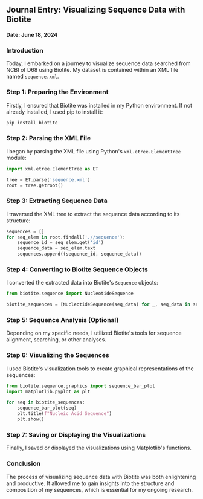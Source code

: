 

## Journal Entry: Visualizing Sequence Data with Biotite

#### Date: June 18, 2024

### Introduction

Today, I embarked on a journey to visualize sequence data searched from NCBI of D68 using Biotite. My dataset is contained within an XML file named `sequence.xml`.

### Step 1: Preparing the Environment

Firstly, I ensured that Biotite was installed in my Python environment. If not already installed, I used pip to install it:

```bash
pip install biotite
```

### Step 2: Parsing the XML File

I began by parsing the XML file using Python's `xml.etree.ElementTree` module:

```python
import xml.etree.ElementTree as ET

tree = ET.parse('sequence.xml')
root = tree.getroot()
```

### Step 3: Extracting Sequence Data

I traversed the XML tree to extract the sequence data according to its structure:

```python
sequences = []
for seq_elem in root.findall('.//sequence'):
    sequence_id = seq_elem.get('id')
    sequence_data = seq_elem.text
    sequences.append((sequence_id, sequence_data))
```

### Step 4: Converting to Biotite Sequence Objects

I converted the extracted data into Biotite's `Sequence` objects:

```python
from biotite.sequence import NucleotideSequence

biotite_sequences = [NucleotideSequence(seq_data) for _, seq_data in sequences]
```

### Step 5: Sequence Analysis (Optional)

Depending on my specific needs, I utilized Biotite's tools for sequence alignment, searching, or other analyses.

### Step 6: Visualizing the Sequences

I used Biotite's visualization tools to create graphical representations of the sequences:

```python
from biotite.sequence.graphics import sequence_bar_plot
import matplotlib.pyplot as plt

for seq in biotite_sequences:
    sequence_bar_plot(seq)
    plt.title(f"Nucleic Acid Sequence")
    plt.show()
```

### Step 7: Saving or Displaying the Visualizations

Finally, I saved or displayed the visualizations using Matplotlib's functions.

### Conclusion

The process of visualizing sequence data with Biotite was both enlightening and productive. It allowed me to gain insights into the structure and composition of my sequences, which is essential for my ongoing research.
